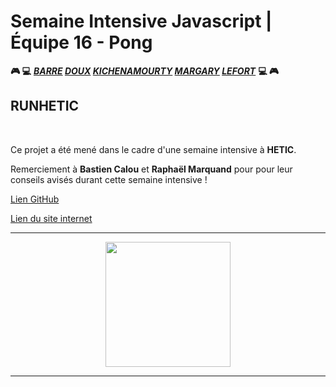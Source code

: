 # Semaine Intensive Javascript | Équipe 16 - Pong
__:video_game: :computer:__ __*[BARRE](https://github.com/ArthurBarre) [DOUX](https://github.com/CDoux) [KICHENAMOURTY](https://github.com/Benjigo93) [MARGARY](https://github.com/hlnmargary) [LEFORT](https://github.com/jlefort)*__ __:computer: :video_game:__

## RUNHETIC ##

&nbsp;

Ce projet a été mené dans le cadre d'une semaine intensive à **HETIC**.

Remerciement à **Bastien Calou** et **Raphaël Marquand** pour pour leur conseils avisés durant cette semaine intensive ! 

[Lien GitHub](https://github.com/Benjigo93/hetic-w1p2021-16-pong)
&nbsp;

[Lien du site internet](https://runhetic.netlify.com/)

***
<div align="center">
<img src="../assets/hetic-logo.png" width="200">
</div>

***
